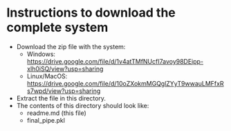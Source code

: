 # Instructions to download the complete system
* Download the zip file with the system:
  * Windows: https://drive.google.com/file/d/1v4atTMfNUcfI7avoy98DEipp-xlh0iSQ/view?usp=sharing
  * Linux/MacOS: https://drive.google.com/file/d/10oZXokmMGQglZYyT9wwauLMFfxRs7wpd/view?usp=sharing
* Extract the file in this directory.
* The contents of this directory should look like:
  * readme.md (this file)
  * final_pipe.pkl
